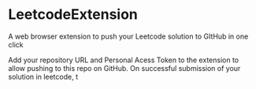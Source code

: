 # LeetcodeExtension
A web browser extension to push your Leetcode solution to GItHub in one click

Add your repository URL and Personal Acess Token to the extension to allow pushing to this repo on GitHub.
On successful submission of your solution in leetcode, t